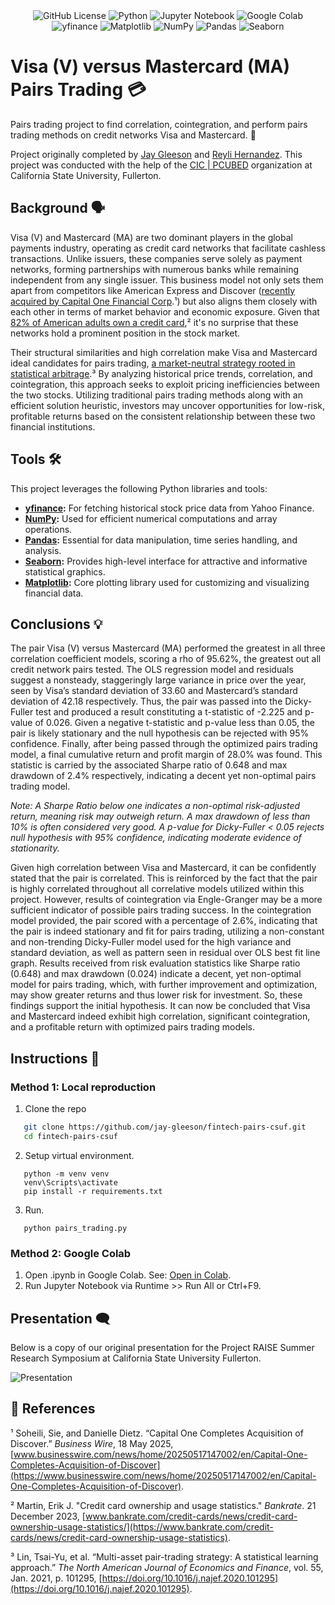 <div align="center">
  <img alt="GitHub License" src="https://img.shields.io/github/license/jay-gleeson/fintech-pairs-csuf">
  <img src="https://img.shields.io/badge/Python-3776AB?logo=python&amp;logoColor=fff" alt="Python">
  <img src="https://img.shields.io/badge/Jupyter_Notebook-F37626?logo=jupyter&amp;logoColor=fff" alt="Jupyter Notebook">
  <img src="https://img.shields.io/badge/Google%20Colab-F9AB00?logo=googlecolab&amp;logoColor=fff" alt="Google Colab">
  <img src="https://img.shields.io/badge/-yfinance-410093?logo=yfinance&amp;logoColor=fff" alt="yfinance">
  <img src="https://custom-icon-badges.demolab.com/badge/Matplotlib-71D291?logo=matplotlib&amp;logoColor=fff" alt="Matplotlib">
  <img src="https://img.shields.io/badge/NumPy-4DABCF?logo=numpy&amp;logoColor=fff" alt="NumPy">
  <img src="https://img.shields.io/badge/Pandas-150458?logo=pandas&amp;logoColor=fff" alt="Pandas">
  <img src="https://img.shields.io/badge/-Seaborn-6BA1AE?logo=seaborn&amp;logoColor=fff" alt="Seaborn">
</div>

# Visa (V) versus Mastercard (MA) Pairs Trading 💳
Pairs trading project to find correlation, cointegration, and perform pairs trading methods on credit networks Visa and Mastercard. 🏦

Project originally completed by [Jay Gleeson](https://github.com/jay-gleeson/) and [Reyli Hernandez](https://github.com/rey-hern). This project was conducted with the help of the [CIC | PCUBED](https://www.fullerton.edu/ecs/cicpcubed/) organization at California State University, Fullerton.

## Background 🗣️
   Visa (V) and Mastercard (MA) are two dominant players in the global payments industry, operating as credit card networks that facilitate cashless transactions. Unlike issuers, these companies serve solely as payment networks, forming partnerships with numerous banks while remaining independent from any single issuer. This business model not only sets them apart from competitors like American Express and Discover ([recently acquired by Capital One Financial Corp](https://www.businesswire.com/news/home/20250517147002/en/Capital-One-Completes-Acquisition-of-Discover).¹) but also aligns them closely with each other in terms of market behavior and economic exposure. Given that [82% of American adults own a credit card](https://www.bankrate.com/credit-cards/news/credit-card-ownership-usage-statistics),² it's no surprise that these networks hold a prominent position in the stock market.

   Their structural similarities and high correlation make Visa and Mastercard ideal candidates for pairs trading, [a market-neutral strategy rooted in statistical arbitrage](https://www.sciencedirect.com/science/article/abs/pii/S1062940820301856).³ By analyzing historical price trends, correlation, and cointegration, this approach seeks to exploit pricing inefficiencies between the two stocks. Utilizing traditional pairs trading methods along with an efficient solution heuristic, investors may uncover opportunities for low-risk, profitable returns based on the consistent relationship between these two financial institutions.

## Tools 🛠️
This project leverages the following Python libraries and tools:

- **[yfinance](https://pypi.org/project/yfinance/):** For fetching historical stock price data from Yahoo Finance.
- **[NumPy](https://numpy.org/):** Used for efficient numerical computations and array operations.
- **[Pandas](https://pandas.pydata.org/):** Essential for data manipulation, time series handling, and analysis.
- **[Seaborn](https://seaborn.pydata.org/):** Provides high-level interface for attractive and informative statistical graphics.
- **[Matplotlib](https://matplotlib.org/):** Core plotting library used for customizing and visualizing financial data.

## Conclusions 💡
   The pair Visa (V) versus Mastercard (MA) performed the greatest in all three correlation coefficient models, scoring a rho of 95.62%, the greatest out all credit network pairs tested. The OLS regression model and residuals suggest a nonsteady, staggeringly large variance in price over the year, seen by Visa’s standard deviation of 33.60 and Mastercard’s standard deviation of 42.18 respectively. Thus, the pair was passed into the Dicky-Fuller test and produced a result constituting a t-statistic of -2.225 and p-value of 0.026. Given a negative t-statistic and p-value less than 0.05, the pair is likely stationary and the null hypothesis can be rejected with 95% confidence. Finally, after being passed through the optimized pairs trading model, a final cumulative return and profit margin of 28.0% was found. This statistic is carried by the associated Sharpe ratio of 0.648 and max drawdown of 2.4% respectively, indicating a decent yet non-optimal pairs trading model.

_Note: A Sharpe Ratio below one indicates a non-optimal risk-adjusted return, meaning risk may outweigh return. A max drawdown of less than 10% is often considered very good. A p-value for Dicky-Fuller < 0.05 rejects null hypothesis with 95% confidence, indicating moderate evidence of stationarity._

   Given high correlation between Visa and Mastercard, it can be confidently stated that the pair is correlated. This is reinforced by the fact that the pair is highly correlated throughout all correlative models utilized within this project. However, results of cointegration via Engle-Granger may be a more sufficient indicator of possible pairs trading success. In the cointegration model provided, the pair scored with a percentage of 2.6%, indicating that the pair is indeed stationary and fit for pairs trading, utilizing a non-constant and non-trending Dicky-Fuller model used for the high variance and standard deviation, as well as pattern seen in residual over OLS best fit line graph. Results received from risk evaluation statistics like Sharpe ratio (0.648) and max drawdown (0.024) indicate a decent, yet non-optimal model for pairs trading, which, with further improvement and optimization, may show greater returns and thus lower risk for investment. So, these findings support the initial hypothesis. It can now be concluded that Visa and Mastercard indeed exhibit high correlation, significant cointegration, and a profitable return with optimized pairs trading models. 

## Instructions 📝
### Method 1: Local reproduction
   1. Clone the repo
   ```bash 
      git clone https://github.com/jay-gleeson/fintech-pairs-csuf.git
      cd fintech-pairs-csuf
   ```
   2. Setup virtual environment.
   ```
      python -m venv venv
      venv\Scripts\activate
      pip install -r requirements.txt
   ```
   3. Run.
   ```
      python pairs_trading.py
   ```

### Method 2: Google Colab
1. Open .ipynb in Google Colab.
   See: [Open in Colab](archive/pairs_trading.ipynb).
2. Run Jupyter Notebook via Runtime >> Run All or Ctrl+F9.

## Presentation 🗨️

Below is a copy of our original presentation for the Project RAISE Summer Research Symposium at California State University Fullerton.

![Presentation](https://github.com/user-attachments/assets/2adffffc-7722-47d6-88e4-0900ad961dcf)


## 📖 References
¹ Soheili, Sie, and Danielle Dietz. “Capital One Completes Acquisition of Discover.” _Business Wire_, 18 May 2025, [www.businesswire.com/news/home/20250517147002/en/Capital-One-Completes-Acquisition-of-Discover](https://www.businesswire.com/news/home/20250517147002/en/Capital-One-Completes-Acquisition-of-Discover).

² Martin, Erik J. "Credit card ownership and usage statistics." _Bankrate_. 21 December 2023, [www.bankrate.com/credit-cards/news/credit-card-ownership-usage-statistics/](https://www.bankrate.com/credit-cards/news/credit-card-ownership-usage-statistics).

³ Lin, Tsai-Yu, et al. “Multi-asset pair-trading strategy: A statistical learning approach.” _The North American Journal of Economics and Finance_, vol. 55, Jan. 2021, p. 101295, [https://doi.org/10.1016/j.najef.2020.101295](https://doi.org/10.1016/j.najef.2020.101295).
